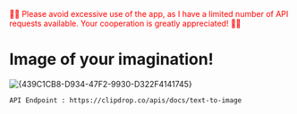 
<span style="color:red">
 🙏🙏 Please avoid excessive use of the app, as I have a limited number of API requests available. Your cooperation is greatly appreciated! 🙏🙏
</span>


# Image of your imagination!

![{439C1CB8-D934-47F2-9930-D322F4141745}](https://github.com/user-attachments/assets/92d05e46-5ddc-42a4-a2fb-207234995007)


`API Endpoint : https://clipdrop.co/apis/docs/text-to-image`

